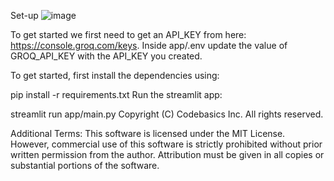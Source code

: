 Set-up
![image](https://github.com/user-attachments/assets/de9246ec-e912-4802-8205-62bb044a4ff4)

To get started we first need to get an API_KEY from here: https://console.groq.com/keys.
Inside app/.env update the value of GROQ_API_KEY with the API_KEY you created.

To get started, first install the dependencies using:

pip install -r requirements.txt
Run the streamlit app:

streamlit run app/main.py
Copyright (C) Codebasics Inc. All rights reserved.

Additional Terms: This software is licensed under the MIT License. However, commercial use of this software is strictly prohibited without prior written permission from the author. Attribution must be given in all copies or substantial portions of the software.
